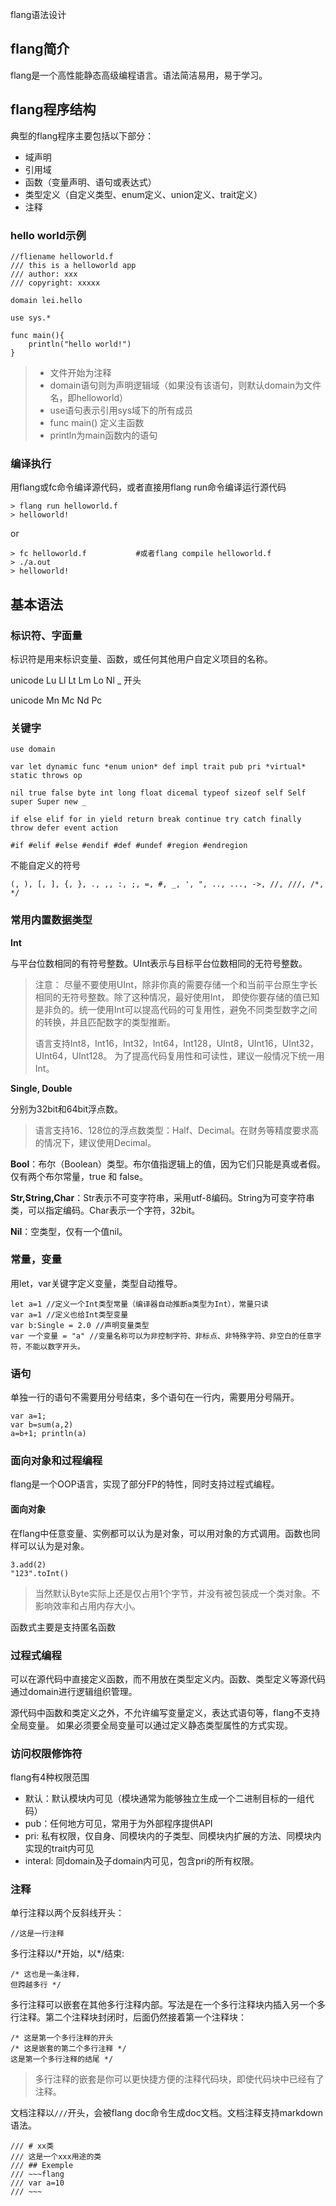 flang语法设计

## flang简介 

flang是一个高性能静态高级编程语言。语法简洁易用，易于学习。

## flang程序结构

典型的flang程序主要包括以下部分：

+ 域声明
+ 引用域
+ 函数（变量声明、语句或表达式）
+ 类型定义（自定义类型、enum定义、union定义、trait定义）
+ 注释

### hello world示例

~~~flang
//fliename helloworld.f
/// this is a helloworld app
/// author: xxx
/// copyright: xxxxx

domain lei.hello

use sys.*

func main(){
    println("hello world!")
}
~~~

> + 文件开始为注释
> + domain语句则为声明逻辑域（如果没有该语句，则默认domain为文件名，即helloworld）
> + use语句表示引用sys域下的所有成员
> + func main() 定义主函数
> + println为main函数内的语句

### 编译执行

用flang或fc命令编译源代码，或者直接用flang run命令编译运行源代码

~~~
> flang run helloworld.f
> helloworld!
~~~

or

~~~
> fc helloworld.f           #或者flang compile helloworld.f
> ./a.out
> helloworld!
~~~

## 基本语法

### 标识符、字面量

标识符是用来标识变量、函数，或任何其他用户自定义项目的名称。

unicode Lu Ll Lt Lm Lo Nl _ 开头

unicode Mn Mc Nd Pc

### 关键字

~~~
use domain

var let dynamic func *enum union* def impl trait pub pri *virtual* static throws op

nil true false byte int long float dicemal typeof sizeof self Self super Super new _

if else elif for in yield return break continue try catch finally throw defer event action

#if #elif #else #endif #def #undef #region #endregion
~~~

不能自定义的符号

~~~
(, ), [, ], {, }, ., ,, :, ;, =, #, _, ', ", .., ..., ->, //, ///, /*, */
~~~

### 常用内置数据类型

**Int**

与平台位数相同的有符号整数。UInt表示与目标平台位数相同的无符号整数。

> 注意： 尽量不要使用UInt，除非你真的需要存储一个和当前平台原生字长相同的无符号整数。除了这种情况，最好使用Int，
> 即使你要存储的值已知是非负的。统一使用Int可以提高代码的可复用性，避免不同类型数字之间的转换，并且匹配数字的类型推断。
>
> 语言支持Int8，Int16，Int32，Int64，Int128，UInt8，UInt16，UInt32，UInt64，UInt128。
> 为了提高代码复用性和可读性，建议一般情况下统一用Int。

**Single, Double**

分别为32bit和64bit浮点数。

> 语言支持16、128位的浮点数类型：Half、Decimal。在财务等精度要求高的情况下，建议使用Decimal。

**Bool**：布尔（Boolean）类型。布尔值指逻辑上的值，因为它们只能是真或者假。仅有两个布尔常量，true 和 false。

**Str,String,Char**：Str表示不可变字符串，采用utf-8编码。String为可变字符串类，可以指定编码。Char表示一个字符，32bit。

**Nil**：空类型，仅有一个值nil。

### 常量，变量

用let，var关键字定义变量，类型自动推导。

~~~
let a=1 //定义一个Int类型常量（编译器自动推断a类型为Int），常量只读
var a=1 //定义也给Int类型变量
var b:Single = 2.0 //声明变量类型
var 一个变量 = "a" //变量名称可以为非控制字符、非标点、非特殊字符、非空白的任意字符，不能以数字开头。
~~~

### 语句

单独一行的语句不需要用分号结束，多个语句在一行内，需要用分号隔开。

~~~
var a=1;
var b=sum(a,2)
a=b+1; println(a)
~~~

### 面向对象和过程编程

flang是一个OOP语言，实现了部分FP的特性，同时支持过程式编程。

#### 面向对象

在flang中任意变量、实例都可以认为是对象，可以用对象的方式调用。函数也同样可以认为是对象。

~~~flang
3.add(2)
"123".toInt()
~~~

> 当然默认Byte实际上还是仅占用1个字节，并没有被包装成一个类对象。不影响效率和占用内存大小。

函数式主要是支持匿名函数

### 过程式编程

可以在源代码中直接定义函数，而不用放在类型定义内。函数、类型定义等源代码通过domain进行逻辑组织管理。

源代码中函数和类定义之外，不允许编写变量定义，表达式语句等，flang不支持全局变量。
如果必须要全局变量可以通过定义静态类型属性的方式实现。

### 访问权限修饰符

flang有4种权限范围

+ 默认：默认模块内可见（模块通常为能够独立生成一个二进制目标的一组代码）
+ pub：任何地方可见，常用于为外部程序提供API
+ pri: 私有权限，仅自身、同模块内的子类型、同模块内扩展的方法、同模块内实现的trait内可见
+ interal: 同domain及子domain内可见，包含pri的所有权限。

### 注释

单行注释以两个反斜线开头：

~~~
//这是一行注释
~~~

多行注释以/\*开始，以\*/结束:

~~~
/* 这也是一条注释，
但跨越多行 */
~~~

多行注释可以嵌套在其他多行注释内部。写法是在一个多行注释块内插入另一个多行注释。第二个注释块封闭时，后面仍然接着第一个注释块：

~~~
/* 这是第一个多行注释的开头
/* 这是嵌套的第二个多行注释 */
这是第一个多行注释的结尾 */
~~~

> 多行注释的嵌套是你可以更快捷方便的注释代码块，即使代码块中已经有了注释。

文档注释以`///`开头，会被flang doc命令生成doc文档。文档注释支持markdown语法。

~~~
/// # xx类
/// 这是一个xxx用途的类
/// ## Exemple
/// ~~~flang
/// var a=10
/// ~~~
~~~


